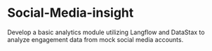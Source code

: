 # Social-Media-insight
Develop a basic analytics module utilizing Langflow and DataStax to analyze engagement data from mock social media accounts.
